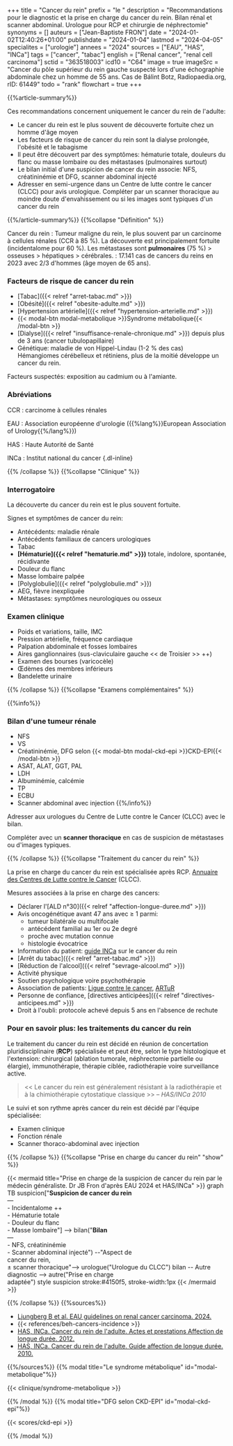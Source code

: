 +++
title = "Cancer du rein"
prefix = "le "
description = "Recommandations pour le diagnostic et la prise en charge du cancer du rein. Bilan rénal et scanner abdominal. Urologue pour RCP et chirurgie de néphrectomie"
synonyms = []
auteurs = ["Jean-Baptiste FRON"]
date = "2024-01-02T12:40:26+01:00"
publishdate = "2024-01-04"
lastmod = "2024-04-05"
specialites = ["urologie"]
annees = "2024"
sources = ["EAU", "HAS", "INCa"]
tags = ["cancer", "tabac"]
english = ["Renal cancer", "renal cell carcinoma"]
sctid = "363518003"
icd10 = "C64"
image = true
imageSrc = "Cancer du pôle supérieur du rein gauche suspecté lors d'une échographie abdominale chez un homme de 55 ans. Cas de Bálint Botz, Radiopaedia.org, rID: 61449"
todo = "rank"
flowchart = true
+++

{{%article-summary%}}

Ces recommandations concernent uniquement le cancer du rein de l'adulte:

- Le cancer du rein est le plus souvent de découverte fortuite chez un homme d'âge moyen
- Les facteurs de risque de cancer du rein sont la dialyse prolongée, l'obésité et le tabagisme
- Il peut être découvert par des symptômes: hématurie totale, douleurs du flanc ou masse lombaire ou des métastases (pulmonaires surtout)
- Le bilan initial d'une suspicion de cancer du rein associe: NFS, créatininémie et DFG, scanner abdominal injecté
- Adresser en semi-urgence dans un Centre de lutte contre le cancer (CLCC) pour avis urologique. Compléter par un scanner thoracique au moindre doute d'envahissement ou si les images sont typiques d'un cancer du rein

{{%/article-summary%}}
{{%collapse "Définition" %}}

Cancer du rein
: Tumeur maligne du rein, le plus souvent par un carcinome à cellules rénales (CCR à 85 %). La découverte est principalement fortuite (incidentalome pour 60 %). Les métastases sont **pulmonaires** (75 %) > osseuses > hépatiques > cérébrales.
: 17.141 cas de cancers du reins en 2023 avec 2/3 d'hommes (âge moyen de 65 ans).

### Facteurs de risque de cancer du rein

- [Tabac]({{< relref "arret-tabac.md" >}})
- [Obésité]({{< relref "obesite-adulte.md" >}})
- [Hypertension artérielle]({{< relref "hypertension-arterielle.md" >}})
- {{< modal-btn modal-metabolique >}}Syndrome métabolique{{< /modal-btn >}}
- [Dialyse]({{< relref "insuffisance-renale-chronique.md" >}}) depuis plus de 3 ans (cancer tubulopapillaire)
- Génétique: maladie de von Hippel-Lindau (1-2 % des cas)  
  Hémangiomes cérébelleux et rétiniens, plus de la moitié développe un cancer du rein.

Facteurs suspectés: exposition au cadmium ou à l'amiante.

### Abréviations

CCR
: carcinome à cellules rénales

EAU
: Association européenne d'urologie ({{%lang%}}European Association of Urology{{%/lang%}})

HAS
: Haute Autorité de Santé

INCa
: Institut national du cancer
{.dl-inline}

{{% /collapse %}}
{{%collapse "Clinique" %}}

### Interrogatoire

La découverte du cancer du rein est le plus souvent fortuite.

Signes et symptômes de cancer du rein:

- Antécédents: maladie rénale
- Antécédents familiaux de cancers urologiques
- Tabac
- **[Hématurie]({{< relref "hematurie.md" >}})** totale, indolore, spontanée, récidivante
- Douleur du flanc
- Masse lombaire palpée
- [Polyglobulie]({{< relref "polyglobulie.md" >}})
- AEG, fièvre inexpliquée
- Métastases: symptômes neurologiques ou osseux

### Examen clinique

- Poids et variations, taille, IMC
- Pression artérielle, fréquence cardiaque
- Palpation abdominale et fosses lombaires
- Aires ganglionnaires (sus-claviculaire gauche << de Troisier >> ++)
- Examen des bourses (varicocèle)
- Œdèmes des membres inférieurs
- Bandelette urinaire

{{% /collapse %}}
{{%collapse "Examens complémentaires" %}}

{{%info%}}

### Bilan d'une tumeur rénale

- NFS
- VS
- Créatininémie, DFG selon {{< modal-btn modal-ckd-epi >}}CKD-EPI{{< /modal-btn >}}
- ASAT, ALAT, GGT, PAL
- LDH
- Albuminémie, calcémie
- TP
- ECBU
- Scanner abdominal avec injection
{{%/info%}}

Adresser aux urologues du Centre de Lutte contre le Cancer (CLCC) avec le bilan.

Compléter avec un **scanner thoracique** en cas de suspicion de métastases ou d'images typiques.

{{% /collapse %}}
{{%collapse "Traitement du cancer du rein" %}}

La prise en charge du cancer du rein est spécialisée après RCP. [Annuaire des Centres de Lutte contre le Cancer](https://www.e-cancer.fr/Professionnels-de-sante/L-organisation-de-l-offre-de-soins/Traitements-du-cancer-les-etablissements-autorises/Carte-interactive-de-l-offre-de-soins-en-cancerologie) (CLCC).

Mesures associées à la prise en charge des cancers:

- Déclarer l'[ALD n°30]({{< relref "affection-longue-duree.md" >}})
- Avis oncogénétique avant 47 ans avec ≥ 1 parmi:
  - tumeur bilatérale ou multifocale
  - antécédent familial au 1er ou 2e degré
  - proche avec mutation connue
  - histologie évocatrice
- Information du patient: [guide INCa](https://www.e-cancer.fr/Patients-et-proches/Les-cancers/Cancer-du-rein/Points-cles) sur le cancer du rein
- [Arrêt du tabac]({{< relref "arret-tabac.md" >}})
- [Réduction de l'alcool]({{< relref "sevrage-alcool.md" >}})
- Activité physique
- Soutien psychologique voire psychothérapie
- Association de patients: [Ligue contre le cancer](https://www.ligue-cancer.net), [ARTuR](https://artur-rein.org)
- Personne de confiance, [directives anticipées]({{< relref "directives-anticipees.md" >}})
- Droit à l'oubli: protocole achevé depuis 5 ans en l'absence de rechute

### Pour en savoir plus: les traitements du cancer du rein

Le traitement du cancer du rein est décidé en réunion de concertation pluridisciplinaire (**RCP**) spécialisée et peut être, selon le type histologique et l'extension: chirurgical (ablation tumorale, néphrectomie partielle ou élargie), immunothérapie, thérapie ciblée, radiothérapie voire surveillance active.

> << Le cancer du rein est généralement résistant à la radiothérapie et à la chimiothérapie cytostatique classique >> – *HAS/INCa 2010*

Le suivi et son rythme après cancer du rein est décidé par l'équipe spécialisée:

- Examen clinique
- Fonction rénale
- Scanner thoraco-abdominal avec injection

{{% /collapse %}}
{{%collapse "Prise en charge du cancer du rein" "show" %}}

{{< mermaid title="Prise en charge de la suspicion de cancer du rein par le médecin généraliste. Dr JB Fron d'après EAU 2024 et HAS/INCa" >}}
graph TB
  suspicion["<b>Suspicion de cancer du rein</b><br>—<br>- Incidentalome ++<br>- Hématurie totale<br>- Douleur du flanc<br>- Masse lombaire"] --> bilan("<b>Bilan</b><br>—<br>- NFS, créatininémie<br>- Scanner abdominal injecté") --"Aspect de<br>cancer du rein,<br>± scanner thoracique"--> urologue("Urologue du CLCC")
    bilan -- Autre diagnostic --> autre("Prise en charge<br>adaptée")
  style suspicion stroke:#4150f5, stroke-width:1px
{{< /mermaid >}}

{{% /collapse %}}
{{%sources%}}

- [Ljungberg B et al. EAU guidelines on renal cancer carcinoma. 2024.](https://uroweb.org/guidelines/renal-cell-carcinoma)
- {{< references/beh-cancers-incidence >}}
- [HAS, INCa. Cancer du rein de l'adulte. Actes et prestations Affection de longue durée. 2012.](https://www.has-sante.fr/jcms/c_985455/fr/ald-n-30-cancer-du-rein-de-l-adulte)
- [HAS, INCa. Cancer du rein de l'adulte. Guide affection de longue durée. 2010.](https://www.e-cancer.fr/Professionnels-de-sante/Recommandations-et-outils-d-aide-a-la-pratique/Cancers-uronephrologiques)

{{%/sources%}}
{{% modal title="Le syndrome métabolique" id="modal-metabolique"%}}

{{< clinique/syndrome-metabolique >}}

{{% /modal %}}
{{% modal title="DFG selon CKD-EPI" id="modal-ckd-epi"%}}

{{< scores/ckd-epi >}}

{{% /modal %}}
